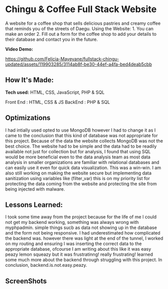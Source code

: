 # Chingu & Coffee Full Stack Website
A website for a coffee shop that sells delicious pastries and creamy coffee that reminds you of the streets of Daegu. Using the Website: 1. You can make an order 2. Fill out a form for the coffee shop to add your details to their database and contact you in the future. 

**Video Demo:** 

https://github.com/Felicia-Mayeyane/fullstack-chingu-updated/assets/119903285/3114ab8f-be30-44ef-a4fa-bed4deab5cbb



## How It's Made:

**Tech used:** HTML, CSS, JavaScript, PHP & SQL

Front End : HTML, CSS & JS
BackEnd : PHP & SQL 

## Optimizations


I had intially used opted to use MongoDB however I had to change it as I came to the conclusion that this kind of database was not appropriate for this project. Because of the data the website collects MongoDB was not the best choice. The website had to be simple and the data had to be readily available not just for collection but for analysis, I found that using SQL would be more beneficial even to the data analysis team as most data analysis in smaller organizations are familiar with relational databases and can easily use it even for quick data visualization. This was a win-win. I am also still working on making the website secure but implementing data sanitization using variables like (filter_var) this is on my priority list for protecting the data coming from the website and protecting the site from being injected with malware.

## Lessons Learned:

I took some time away from the project because for the life of me I could not get my backend working, something was always wrong with myphpadmin. simple things sucb as data not showing up in the database and the form not being responsive. I had underestimated how complicated the backend was. however there was light at the end of the tunnel,  I worked on my routing and ensuring I was inserting the correct data to the appropriate database, ofcourse I am writing about this like it was easy peazy lemon squeazy but it was frustratinng! really frustrating! learned some much more about the backend through struggling with this project. In conclusion, backend.is.not.easy.peazy.

## ScreenShots
